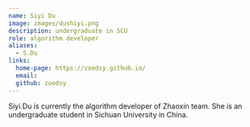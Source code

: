 ```yaml
---
name: Siyi Du
image: images/dushiyi.png
description: undergraduate in SCU
role: algorithm developer
aliases:
  - S.Du
links:
  home-page: https://zoedsy.github.io/
  email: 
  github: zoedsy
---
```


Siyi.Du is currently the algorithm developer of Zhaoxin team.
She is an undergraduate student in Sichuan University in China.
